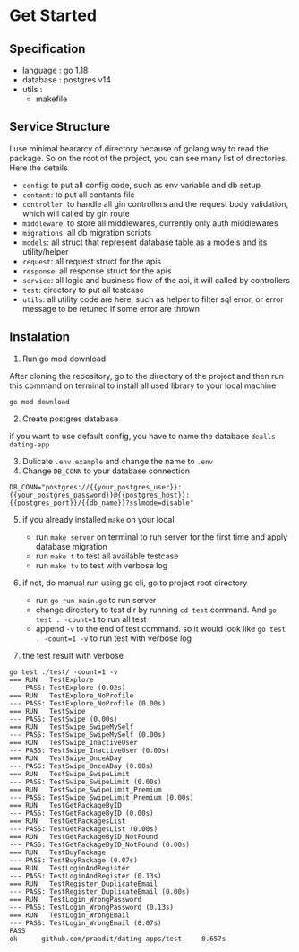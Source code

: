 # Get Started

## Specification
- language : go 1.18
- database : postgres v14
- utils :
  - makefile
 
## Service Structure
I use minimal heararcy of directory because of golang way to read the package. So on the root of the project, you can see many list of directories. Here the details
- `config`: to put all config code, such as env variable and db setup
- `contant`: to put all contants file
- `controller`: to handle all gin controllers and the request body validation, which will called by gin route
- `middleware`: to store all middlewares, currently only auth middlewares
- `migrations`: all db migration scripts
- `models`: all struct that represent database table as a models and its utility/helper
- `request`: all request struct for the apis
- `response`: all response struct for the apis
- `service`: all logic and business flow of the api, it will called by controllers
- `test`: directory to put all testcase
- `utils`: all utility code are here, such as helper to filter sql error, or error message to be retuned if some error are thrown


## Instalation
1. Run go mod download

After cloning the repository, go to the directory of the project and then run this command on terminal to install all used library to your local machine
  ```
  go mod download
  ```

2. Create postgres database

if you want to use default config, you have to name the database `dealls-dating-app`

3. Dulicate `.env.example` and change the name to `.env`
4. Change `DB_CONN` to your database connection
 ```
 DB_CONN="postgres://{{your_postgres_user}}:{{your_postgres_password}}@{{postgres_host}}:{{postgres_port}}/{{db_name}}?sslmode=disable"
 ```
5. if you already installed `make` on your local
   - run `make server` on terminal to run server for the first time and apply database migration
   - run `make t` to test all available testcase
   - run `make tv` to test with verbose log
6. if not, do manual run using go cli, go to project root directory 
   - run `go run main.go` to run server
   - change directory to test dir by running `cd test` command. And `go test . -count=1` to run all test
   - append `-v` to the end of test command. so it would look like `go test . -count=1 -v` to run test with verbose log
  
7. the test result with verbose
  ```
  go test ./test/ -count=1 -v
  === RUN   TestExplore
  --- PASS: TestExplore (0.02s)
  === RUN   TestExplore_NoProfile
  --- PASS: TestExplore_NoProfile (0.00s)
  === RUN   TestSwipe
  --- PASS: TestSwipe (0.00s)
  === RUN   TestSwipe_SwipeMySelf
  --- PASS: TestSwipe_SwipeMySelf (0.00s)
  === RUN   TestSwipe_InactiveUser
  --- PASS: TestSwipe_InactiveUser (0.00s)
  === RUN   TestSwipe_OnceADay
  --- PASS: TestSwipe_OnceADay (0.00s)
  === RUN   TestSwipe_SwipeLimit
  --- PASS: TestSwipe_SwipeLimit (0.00s)
  === RUN   TestSwipe_SwipeLimit_Premium
  --- PASS: TestSwipe_SwipeLimit_Premium (0.00s)
  === RUN   TestGetPackageByID
  --- PASS: TestGetPackageByID (0.00s)
  === RUN   TestGetPackagesList
  --- PASS: TestGetPackagesList (0.00s)
  === RUN   TestGetPackageByID_NotFound
  --- PASS: TestGetPackageByID_NotFound (0.00s)
  === RUN   TestBuyPackage
  --- PASS: TestBuyPackage (0.07s)
  === RUN   TestLoginAndRegister
  --- PASS: TestLoginAndRegister (0.13s)
  === RUN   TestRegister_DuplicateEmail
  --- PASS: TestRegister_DuplicateEmail (0.00s)
  === RUN   TestLogin_WrongPassword
  --- PASS: TestLogin_WrongPassword (0.13s)
  === RUN   TestLogin_WrongEmail
  --- PASS: TestLogin_WrongEmail (0.07s)
  PASS
  ok      github.com/praadit/dating-apps/test     0.657s
  ```

